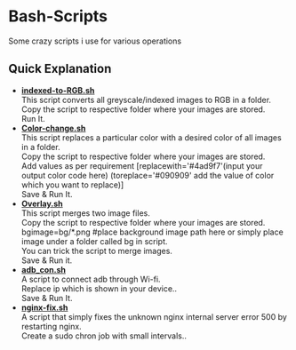 # Bash-Scripts
Some crazy scripts i use for various operations
## Quick Explanation ##
*  <b>[indexed-to-RGB.sh](https://github.com/surya-yogi/Bash-Scripts/blob/master/indexed-to-RGB.sh)</b><br>
This script converts all greyscale/indexed images to RGB in a folder.<br>
Copy the script to respective folder where your images are stored.<br>
Run It.
*  <b>[Color-change.sh](https://github.com/surya-yogi/Bash-Scripts/blob/master/Color-change.sh)</b><br>
This script replaces a particular color with a desired color of all images in a folder.<br>
Copy the script to respective folder where your images are stored.<br>
Add values as per requirement [replacewith='#4ad9f7'(input your output color code here) (toreplace='#090909' add the value of color which you want to replace)]<br>
Save & Run It.
*  <b>[Overlay.sh](https://github.com/surya-yogi/Bash-Scripts/blob/master/Overlay.sh)</b><br>
This script merges two image files.<br>
Copy the script to respective folder where your images are stored.<br>
bgimage=bg/*.png #place background image path here or simply place image under a folder called bg in script.<br>
You can trick the script to merge images.<br>
Save & Run it.
* <b>[adb_con.sh](https://github.com/surya-yogi/Bash-Scripts/blob/master/adb_con.sh)</B><br>
A script to connect adb through Wi-fi.<br>
Replace ip which is shown in your device..<br>
Save & Run It.
* <b>[nginx-fix.sh](https://github.com/surya-yogi/Bash-Scripts/blob/master/nginx-fix.sh)</B><br>
A script that simply fixes the unknown nginx internal server error 500 by restarting nginx.<br>
Create a sudo chron job with small intervals..<br>
